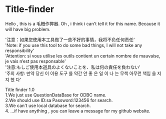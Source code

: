 # Title-finder
Hello , this is a 毛概作弊器.
Oh , i think i can't tell it for this name. Because it will have big problem.

'注意：如果您使用本工具做了一些不好的事情，我将不负任何责任'<br>
'Note: if you use this tool to do some bad things, I will not take any responsibility'<br>
'Attention: si vous utilise les outils contient un certain nombre de mauvaise, je vais n’est pas responsable'<br>
'注意:もしご使用本道具のよくないことを、私は何の責任を負わない'<br>
'주의 사항: 만약 당신 이 이용 도구 를 약간 안 좋 은 일 이 나 는 무책 아무런 책임 을 지지 했 다'<br>


Title finder 1.0 <br>
1.We just use QuestionDataBase for ODBC name.<br>
2.We should use ID:sa Password:123456 for search.<br>
3.We can't use local database for search.<br>
4. ...if have anything , you can leave a message for my github website.<br>
